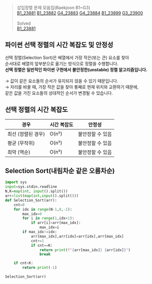 >삽입정렬 문제 모음집(Baekjoon B1~G3) <br>
[B1_23881](https://www.acmicpc.net/problem/23881) [B1_23882](https://www.acmicpc.net/problem/23882) [G4_23883](https://www.acmicpc.net/problem/23883) [G4_23884](https://www.acmicpc.net/problem/23884) [B1_23899](https://www.acmicpc.net/problem/23899) [G3_23900](https://www.acmicpc.net/problem/23900)<br><br>
>Solved <br> 
[B1_23881](https://github.com/sungw00ng/solved/blob/main/%EB%B0%B1%EC%A4%80/B1_23881.md) <br>


## 파이썬 선택 정렬의 시간 복잡도 및 안정성
선택 정렬(Selection Sort)은 배열에서 가장 작은(또는 큰) 요소를 찾아 <br>
순서대로 배열의 앞부분으로 옮기는 방식으로 정렬을 수행합니다. <br>
**선택 정렬은 일반적인 파이썬 구현에서 불안정한(unstable) 정렬 알고리즘입니다.** <br><br>
→ 값이 같은 요소들의 순서가 유지되지 않을 수 있기 때문입니다. <br>
→ 자리를 바꿀 때, 가장 작은 값을 찾아 통째로 현재 위치와 교환하기 때문에, <br>
같은 값을 가진 요소들의 상대적인 순서가 변경될 수 있습니다.

## 선택 정렬의 시간 복잡도
| 경우          | 시간 복잡도 | 안정성       |
| ----------- | ------ | --------- |
| 최선 (정렬된 경우) | O(n²)  | 불안정할 수 있음 |
| 평균 (무작위)    | O(n²)  | 불안정할 수 있음 |
| 최악 (역순)     | O(n²)  | 불안정할 수 있음 |

## Selection Sort(내림차순 같은 오름차순)
```python
import sys
input=sys.stdin.readline
N,K=map(int, input().split())
arr=list(map(int,input().split()))
def Selection_Sort(arr):
    cnt=0
    for idx in range(N-1,0,-1):
        max_idx=0
        for i in range(1,idx+1):
            if arr[i]>arr[max_idx]:
                max_idx=i
        if max_idx!=idx:
            arr[max_idx],arr[idx]=arr[idx],arr[max_idx]
            cnt+=1
            if cnt==K:
                return print(f"{arr[max_idx]} {arr[idx]}")
                break

    if cnt<K:
        return print(-1)
        
Selection_Sort(arr)
```
